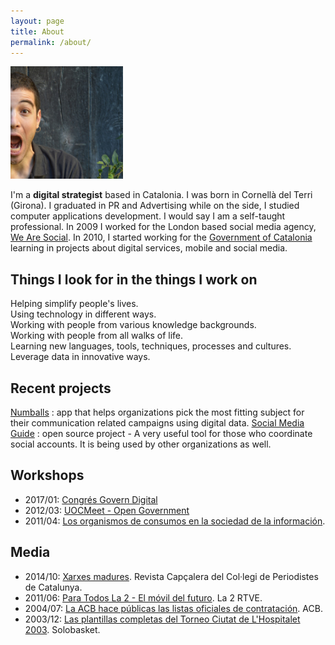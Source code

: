 ```yaml
---
layout: page
title: About
permalink: /about/
---
```

<img width="180" height="180" src="/img/profile_mini.jpg" alt="Sergi Xaudiera">

I'm a **digital strategist** based in Catalonia. I was born in Cornellà del Terri (Girona). I graduated in PR and Advertising while on the side, I studied computer applications development. I would say I am a self-taught professional. In 2009 I worked for the London based social media agency, [We Are Social](http://wearesocial.net). In 2010, I started working for the [Government of Catalonia](http://gencat.cat]) learning in projects about digital services, mobile and social media.   

## Things I look for in the things I work on 
Helping simplify people's lives.  
Using technology in different ways.  
Working with people from various knowledge backgrounds.  
Working with people from all walks of life.  
Learning new languages, tools, techniques, processes and cultures.  
Leverage data in innovative ways.  

## Recent projects
[Numballs](http://numballs.com) : app that helps organizations pick the most fitting subject for their communication related campaigns using digital data.
[Social Media Guide](https://github.com/gencat/guia-xarxes) : open source project - A very useful tool for those who coordinate social accounts. It is being used by other organizations as well.  

## Workshops
- 2017/01: [Congrés Govern Digital](/2017/congres-govern-digital/)
- 2012/03: [UOCMeet - Open Government](http://social.alumni.uoc.edu/uocmeet/2012/03/28/uocmeet-open-government/)
- 2011/04: [Los organismos de consumos en la sociedad de la información](/docs/20110427_curs_consum.pdf).  


## Media
- 2014/10: [Xarxes madures](http://www.periodistes.org/ca/article/xarxes-madures-248.html). Revista Capçalera del Col·legi de Periodistes de Catalunya.  
- 2011/06: [Para Todos La 2 - El móvil del futuro](http://www.rtve.es/alacarta/videos/para-todos-la-2/para-todos-2-movil-del-futuro/1118704/). La 2 RTVE. 
- 2004/07: [La ACB hace públicas las listas oficiales de contratación](http://www.acb.com/redaccion.php?id=18721). ACB.  
- 2003/12: [Las plantillas completas del Torneo Ciutat de L'Hospitalet 2003](http://www.solobasket.com/las-plantillas-completas-del-torneo-ciutat-de-lhospitalet). Solobasket. 
